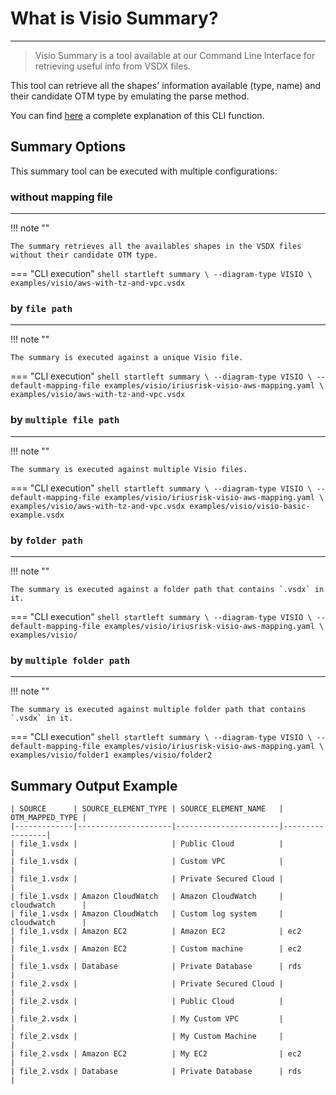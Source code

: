 # What is Visio Summary?

---

> Visio Summary is a tool available at our Command Line Interface for retrieving useful info from VSDX files.

This tool can retrieve all the shapes' information available (type, name) 
and their candidate OTM type by emulating the parse method. 

You can find [here](../../usage/Command-Line-Interface.md#summary) a complete explanation of this CLI function.

## Summary Options
This summary tool can be executed with multiple configurations:


### without mapping file
---
!!! note ""

    The summary retrieves all the availables shapes in the VSDX files without their candidate OTM type.

=== "CLI execution"
    ```shell
    startleft summary \
    --diagram-type VISIO \
    examples/visio/aws-with-tz-and-vpc.vsdx
    ```

### by `file path`
---
!!! note ""

    The summary is executed against a unique Visio file.

=== "CLI execution"
    ```shell
    startleft summary \
    --diagram-type VISIO \
    --default-mapping-file examples/visio/iriusrisk-visio-aws-mapping.yaml \
    examples/visio/aws-with-tz-and-vpc.vsdx
    ```

### by `multiple file path`
---
!!! note ""

    The summary is executed against multiple Visio files. 

=== "CLI execution"
    ```shell
    startleft summary \
    --diagram-type VISIO \
    --default-mapping-file examples/visio/iriusrisk-visio-aws-mapping.yaml \
    examples/visio/aws-with-tz-and-vpc.vsdx examples/visio/visio-basic-example.vsdx
    ```

### by `folder path`
---
!!! note ""

    The summary is executed against a folder path that contains `.vsdx` in it. 

=== "CLI execution"
    ```shell
    startleft summary \
    --diagram-type VISIO \
    --default-mapping-file examples/visio/iriusrisk-visio-aws-mapping.yaml \
    examples/visio/
    ```

### by `multiple folder path`
---
!!! note ""

    The summary is executed against multiple folder path that contains `.vsdx` in it. 

=== "CLI execution"
    ```shell
    startleft summary \
    --diagram-type VISIO \
    --default-mapping-file examples/visio/iriusrisk-visio-aws-mapping.yaml \
    examples/visio/folder1 examples/visio/folder2
    ```

## Summary Output Example

```
| SOURCE      | SOURCE_ELEMENT_TYPE | SOURCE_ELEMENT_NAME   | OTM_MAPPED_TYPE |
|-------------|---------------------|-----------------------|-----------------|
| file_1.vsdx |                     | Public Cloud          |                 |
| file_1.vsdx |                     | Custom VPC            |                 |
| file_1.vsdx |                     | Private Secured Cloud |                 |
| file_1.vsdx | Amazon CloudWatch   | Amazon CloudWatch     | cloudwatch      |
| file_1.vsdx | Amazon CloudWatch   | Custom log system     | cloudwatch      |
| file_1.vsdx | Amazon EC2          | Amazon EC2            | ec2             |
| file_1.vsdx | Amazon EC2          | Custom machine        | ec2             |
| file_1.vsdx | Database            | Private Database      | rds             |
| file_2.vsdx |                     | Private Secured Cloud |                 |
| file_2.vsdx |                     | Public Cloud          |                 |
| file_2.vsdx |                     | My Custom VPC         |                 |
| file_2.vsdx |                     | My Custom Machine     |                 |
| file_2.vsdx | Amazon EC2          | My EC2                | ec2             |
| file_2.vsdx | Database            | Private Database      | rds             |
```